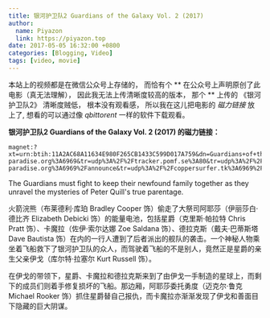 ```yaml
---
title: 银河护卫队2 Guardians of the Galaxy Vol. 2 (2017)
author:
  name: Piyazon
  link: https://piyazon.top
date: 2017-05-05 16:32:00 +0800
categories: [Blogging, Video]
tags: [video, movie]
---
```


<p class="alert alert-primary">
本站上的视频都是在微信公众号上存储的， 而恰有个 ** 在公众号上声明原创了此电影（真无法理解）， 因此我无法上传清晰度较高的版本， 那个 ** 上传的 《银河护卫队2》 清晰度贼低， 根本没有观看感， 所以我在这儿把电影的 <em>磁力链接</em> 放上了, 想看的可以通过像 <i>qbittorent</i> 一样的软件下载观看。
</p>

**银河护卫队2 Guardians of the Galaxy Vol. 2 (2017) 的磁力链接：**

```
magnet:?xt=urn:btih:11A2AC68A11634E980F265CB1433C599D017A759&dn=Guardians+of+the+Galaxy+2014+1080p+BluRay+x264+YIFY&tr=udp%3A%2F%2Fopen.demonii.com%3A1337&tr=udp%3A%2F%2Ftracker.coppersurfer.tk%3A6969&tr=udp%3A%2F%2Ftracker.leechers-paradise.org%3A6969&tr=udp%3A%2F%2Ftracker.pomf.se%3A80&tr=udp%3A%2F%2Ftracker.publicbt.com%3A80&tr=udp%3A%2F%2Ftracker.openbittorrent.com%3A80&tr=udp%3A%2F%2Ftracker.istole.it%3A80&tr=udp%3A%2F%2Ftracker.zer0day.to%3A1337%2Fannounce&tr=udp%3A%2F%2Ftracker.leechers-paradise.org%3A6969%2Fannounce&tr=udp%3A%2F%2Fcoppersurfer.tk%3A6969%2Fannounce
```

The Guardians must fight to keep their newfound family together as they unravel the mysteries of Peter Quill's true parentage.

火箭浣熊（布莱德利·库珀 Bradley Cooper 饰）偷走了大祭司阿耶莎（伊丽莎白·德比齐 Elizabeth Debicki 饰）的能量电池，包括星爵（克里斯·帕拉特 Chris Pratt 饰）、卡魔拉（佐伊·索尔达娜 Zoe Saldana 饰）、德拉克斯（戴夫·巴蒂斯塔 Dave Bautista 饰）在内的一行人遭到了后者派出的舰队的袭击。一个神秘人物乘坐着飞船救下了银河护卫队的众人，而驾驶着飞船的不是别人，竟然正是星爵的亲生父亲伊戈（库尔特·拉塞尔 Kurt Russell 饰）。

在伊戈的带领下，星爵、卡魔拉和德拉克斯来到了由伊戈一手制造的星球上，而剩下的成员们则着手修复损坏的飞船。那边厢，阿耶莎委托勇度（迈克尔·鲁克 Michael Rooker 饰）抓住星爵替自己报仇，而卡魔拉亦渐渐发现了伊戈和善面目下隐藏的巨大阴谋。